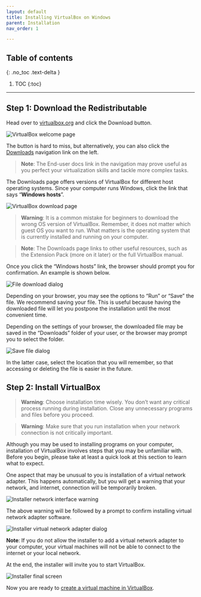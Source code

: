 ```yaml
---
layout: default
title: Installing VirtualBox on Windows
parent: Installation
nav_order: 1

---
```

## Table of contents
{: .no_toc .text-delta }

1. TOC
{:toc}

---

## Step 1: Download the Redistributable

Head over to [virtualbox.org](https://www.virtualbox.org/) and click the Download button.

![VirtualBox welcome page](https://yaki-bcit.github.io/doc-virtualbox/docs/assets/VB-download-01.png)

The button is hard to miss, but alternatively, you can also click the [Downloads](https://www.virtualbox.org/wiki/Downloads) navigation link on the left.

> **Note**: The End-user docs link in the navigation may prove useful as you perfect your virtualization skills and tackle more complex tasks.

The Downloads page offers versions of VirtualBox for different host operating systems. Since your computer runs Windows, click the link that says “**Windows hosts**”.

![VirtualBox download page](https://yaki-bcit.github.io/doc-virtualbox/docs/assets/VB-download-02.png)

> **Warning**: It is a common mistake for beginners to download the wrong OS version of VirtualBox. Remember, it does not matter which guest OS you want to run. What matters is the operating system that is currently installed and running on your computer.

> **Note**:    The Downloads page links to other useful resources, such as the Extension Pack (more on it later) or the full VirtualBox manual.

Once you click the “Windows hosts” link, the browser should prompt you for confirmation. An example is shown below.

![File download dialog](https://yaki-bcit.github.io/doc-virtualbox/docs/assets/VB-download-03.png)

Depending on your browser, you may see the options to “Run” or “Save” the file. We recommend saving your file. This is useful because having the downloaded file will let you postpone the installation until the most convenient time.

Depending on the settings of your browser, the downloaded file may be saved in the “Downloads” folder of your user, or the browser may prompt you to select the folder.

![Save file dialog](https://yaki-bcit.github.io/doc-virtualbox/docs/assets/VB-download-04.png)

In the latter case, select the location that you will remember, so that accessing or deleting the file is easier in the future.

## Step 2: Install VirtualBox

> **Warning**: Choose installation time wisely. You don’t want any critical process running during installation. Close any unnecessary programs and files before you proceed.

> **Warning**: Make sure that you run installation when your network connection is not critically important.

Although you may be used to installing programs on your computer, installation of VirtualBox involves steps that you may be unfamiliar with. Before you begin, please take at least a quick look at this section to learn what to expect.

One aspect that may be unusual to you is installation of a virtual network adapter. This happens automatically, but you will get a warning that your network, and internet, connection will be temporarily broken.

![Installer network interface warning](https://yaki-bcit.github.io/doc-virtualbox/docs/assets/VB-04.png)

The above warning will be followed by a prompt to confirm installing virtual network adapter software.

![Installer virtual network adapter dialog](https://yaki-bcit.github.io/doc-virtualbox/docs/assets/VB-04.png)

**Note**: If you do not allow the installer to add a virtual network adapter to your computer, your virtual machines will not be able to connect to the internet or your local network.

At the end, the installer will invite you to start VirtualBox.

![Installer final screen](https://yaki-bcit.github.io/doc-virtualbox/docs/assets/VB-08.png)

Now you are ready to [create a virtual machine in VirtualBox](create-vm).
